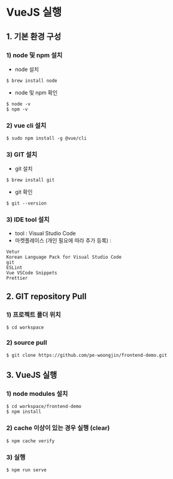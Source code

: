 # VueJS 실행

## 1. 기본 환경 구성
### 1) node 및 npm 설치
- node 설치
~~~
$ brew install node
~~~
- node 및 npm 확인
~~~
$ node -v
$ npm -v   
~~~

### 2) vue cli 설치
~~~
$ sudo npm install -g @vue/cli
~~~

### 3) GIT 설치
- git 설치
~~~
$ brew install git
~~~
- git 확인
~~~
$ git --version
~~~

### 3) IDE tool 설치
- tool : Visual Studio Code
- 마켓플레이스 (개인 필요에 따라 추가 등록) :
~~~
Vetur 
Korean Language Pack for Visual Studio Code
git
ESLint
Vue VSCode Snippets
Prettier
~~~
  

## 2. GIT repository Pull
### 1) 프로젝트 폴더 위치
~~~
$ cd workspace
~~~

### 2) source pull
~~~
$ git clone https://github.com/pe-woongjin/frontend-demo.git
~~~


## 3. VueJS 실행
### 1) node modules 설치
~~~
$ cd workspace/frontend-demo
$ npm install
~~~

### 2) cache 이상이 있는 경우 실행 (clear)
~~~
$ npm cache verify
~~~ 

### 3) 실행
~~~
$ npm run serve
~~~